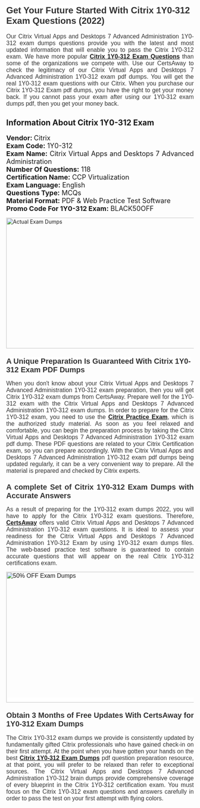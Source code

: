 <h1><span style="font-size:24px"><span style="font-family:Calibri,sans-serif"><strong><span style="background-color:white"><span style="font-family:"Verdana",sans-serif"><span style="color:#333333">Get Your Future Started With Citrix 1Y0-312 Exam Questions (2022)</span></span></span></strong></span></span></h1> <p style="text-align:justify"><span style="font-size:11pt"><span style="font-family:Calibri,sans-serif"><span style="font-size:12.0pt"><span style="background-color:white"><span style="font-family:"Verdana",sans-serif"><span style="color:#333333">Our Citrix Virtual Apps and Desktops 7 Advanced Administration 1Y0-312 exam dumps questions provide you with the latest and most updated information that will enable you to pass the Citrix 1Y0-312 exam. We have more popular <a href="https://www.certsaway.com/citrix/1y0-312-exam-dumps"><strong>Citrix 1Y0-312 Exam Questions</strong></a> than some of the organizations we compete with. Use our CertsAway to check the legitimacy of our Citrix Virtual Apps and Desktops 7 Advanced Administration 1Y0-312 exam pdf dumps. You will get the real 1Y0-312 exam questions with our Citrix. When you purchase our Citrix 1Y0-312 Exam pdf dumps, you have the right to get your money back. If you cannot pass your exam after using our 1Y0-312 exam dumps pdf, then you get your money back.</span></span></span></span></span></span></p> <h2 style="text-align:justify"><strong>Information About Citrix 1Y0-312 Exam</strong></h2> <p style="text-align:justify"><span style="font-size:18px"><strong>Vendor: </strong>Citrix<br /> <strong>Exam Code:</strong> 1Y0-312<br /> <strong>Exam Name:</strong> Citrix Virtual Apps and Desktops 7 Advanced Administration<br /> <strong>Number Of Questions:</strong> 118<br /> <strong>Certification Name:</strong> CCP Virtualization<br /> <strong>Exam Language:</strong> English<br /> <strong>Questions Type:</strong> MCQs<br /> <strong>Material Format:</strong> PDF & Web Practice Test Software<br /> <strong>Promo Code For 1Y0-312 Exam:</strong> BLACK50OFF</span></p> <p style="text-align:justify"><a href="https://www.certsaway.com/citrix/1y0-312-exam-dumps" rel="no-follow"><img alt="Actual Exam Dumps" src="https://blogger.googleusercontent.com/img/b/R29vZ2xl/AVvXsEhM7PDiBcnX1lSN-cQmq5aA7zhxn_sWcl74tkXOSfPCo3QtIY975M9XJLCwEgJ4RXKA47zmJGF6HERJJhyy2xAB8wXG6sgIARPXgzYSBnCmQcQUSzkzAw-rnNk2tBWror0N27JemDbU_7iS0jGjJohQplsk8CyGpJdZ9YktQ0Yz6f7IdzI5OZob-D4eGg/s1382/ca1.png" style="height:350px; width:750px" /></a></p> <h3><span style="font-size:20px"><strong><span style="font-family:Calibri,sans-serif"><span style="background-color:white"><span style="font-family:"Verdana",sans-serif"><span style="color:#333333">A Unique Preparation Is Guaranteed With Citrix 1Y0-312 Exam PDF Dumps</span></span></span></span></strong></span></h3> <p style="text-align:justify"><span style="font-size:11pt"><span style="font-family:Calibri,sans-serif"><span style="font-size:12.0pt"><span style="background-color:white"><span style="font-family:"Verdana",sans-serif"><span style="color:#333333">When you don't know about your Citrix Virtual Apps and Desktops 7 Advanced Administration 1Y0-312 exam preparation, then you will get Citrix 1Y0-312 exam dumps from CertsAway. Prepare well for the 1Y0-312 exam with the Citrix Virtual Apps and Desktops 7 Advanced Administration 1Y0-312 exam dumps. In order to prepare for the Citrix 1Y0-312 exam, you need to use the <a href="https://www.certsaway.com/citrix-questions"><strong>Citrix Practice Exam</strong></a>, which is the authorized study material. As soon as you feel relaxed and comfortable, you can begin the preparation process by taking the Citrix Virtual Apps and Desktops 7 Advanced Administration 1Y0-312 exam pdf dump. These PDF questions are related to your Citrix Certification exam, so you can prepare accordingly. With the Citrix Virtual Apps and Desktops 7 Advanced Administration 1Y0-312 exam pdf dumps being updated regularly, it can be a very convenient way to prepare. All the material is prepared and checked by Citrix experts.</span></span></span></span></span></span></p> <h3 style="text-align:justify"><span style="font-size:20px"><span style="font-family:Calibri,sans-serif"><strong><span style="background-color:white"><span style="font-family:"Verdana",sans-serif"><span style="color:#333333">A complete Set of Citrix 1Y0-312 Exam Dumps with Accurate Answers</span></span></span></strong></span></span></h3> <p style="text-align:justify"><span style="font-size:11pt"><span style="font-family:Calibri,sans-serif"><span style="font-size:12.0pt"><span style="background-color:white"><span style="font-family:"Verdana",sans-serif"><span style="color:#333333">As a result of preparing for the 1Y0-312 exam dumps 2022, you will have to apply for the Citrix 1Y0-312 exam questions. Therefore, <a href=" https://www.certsaway.com/"><strong>CertsAway</strong></a> offers valid Citrix Virtual Apps and Desktops 7 Advanced Administration 1Y0-312 exam questions. It is ideal to assess your readiness for the Citrix Virtual Apps and Desktops 7 Advanced Administration 1Y0-312 Exam by using 1Y0-312 exam dumps files. The web-based practice test software is guaranteed to contain accurate questions that will appear on the real Citrix 1Y0-312 certifications exam.</span></span></span></span></span></span></p> <p style="text-align:justify"><span style="font-size:11pt"><span style="font-family:Calibri,sans-serif"><span style="font-size:12.0pt"><span style="background-color:white"><span style="font-family:"Verdana",sans-serif"><span style="color:#333333"><a href="https://www.certsaway.com/citrix/1y0-312-exam-dumps" rel="no-follow"><img alt="50% OFF Exam Dumps" src="https://www.certcollections.com/uploads/content/c2.png" style="height:350px; width:750px" /></a></span></span></span></span></span></span></p> <h3 style="text-align:justify"><span style="font-size:20px"><strong><span style="font-family:Calibri,sans-serif"><span style="background-color:white"><span style="font-family:"Verdana",sans-serif"><span style="color:#333333">Obtain 3 Months of Free Updates With CertsAway for 1Y0-312 Exam Dumps</span></span></span></span></strong></span></h3> <p style="text-align:justify"><span style="font-size:11pt"><span style="font-family:Calibri,sans-serif"><span style="font-size:12.0pt"><span style="background-color:white"><span style="font-family:"Verdana",sans-serif"><span style="color:#333333">The Citrix 1Y0-312 exam dumps we provide is consistently updated by fundamentally gifted Citrix professionals who have gained check-in on their first attempt. At the point when you have gotten your hands on the best <a href="https://www.certsaway.com/citrix/1y0-312-exam-dumps"><strong>Citrix 1Y0-312 Exam Dumps</strong></a> pdf question preparation resource, at that point, you will prefer to be relaxed than refer to exceptional sources. The Citrix Virtual Apps and Desktops 7 Advanced Administration 1Y0-312 brain dumps provide comprehensive coverage of every blueprint in the Citrix 1Y0-312 certification exam. You must focus on the Citrix 1Y0-312 exam questions and answers carefully in order to pass the test on your first attempt with flying colors.</span></span></span></span></span></span></p>
